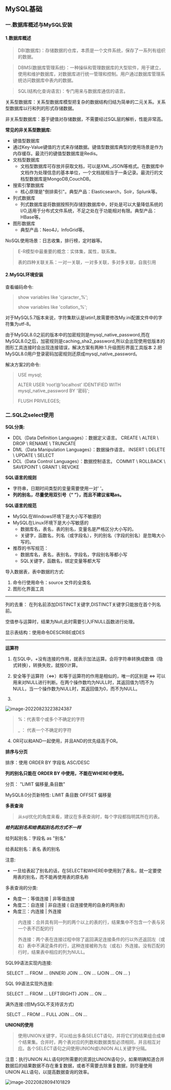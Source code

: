 ## MySQL基础

### 一.数据库概述与MySQL安装

#### 1.数据库概述

>  DB(数据库)：存储数据的仓库，本质是一个文件系统，保存了一系列有组织的数据。

> DBMS(数据库管理系统)：一种操纵和管理数据库的大型软件，用于建立，使用和维护数据库，对数据库进行统一管理和控制。用户通过数据库管理系统访问数据库中表内的数据。

> SQL(结构化查询语言)：专门用来与数据库通信的语言。

关系型数据库：关系型数据库模型把复杂的数据结构归结为简单的二元关系。关系型数据库以行和列的形式存储数据。

非关系型数据库：基于键值对存储数据，不需要经过SQL层的解析，性能非常高。

**常见的非关系型数据库:**

-  键值型数据库
  - 通过Key-Value键值的方式来存储数据。键值型数据库典型的使用场景是作为内存缓存。最流行的键值型数据库是Redis。
- 文档型数据库
  - 文档型数据库可存放并获取文档，可以是XML,JSON等格式。在数据库中文档作为处理信息的基本单位，一个文档就相当于一条记录。最流行的文档型数据库是MongoDB,CouchDB。
- 搜索引擎数据库
  - 核心原理是"倒排索引"。典型产品：Elasticsearch，Solr，Splunk等。
- 列式数据库
  - 列式数据库是将数据按照列存储到数据库中，好处是可以大量降低系统的I/O,适用于分布式文件系统，不足之处在于功能相对有限。典型产品：HBase等。
- 图形数据库
  - 典型产品：Neo4J，InfoGrid等。

NoSQL使用场景：日志收集，排行榜，定时器等。	



> E-R模型中最重要的概念：实体集，属性，联系集。
>
> 表的四种关联关系：一对一关联，一对多关联，多对多关联，自我引用

#### 2.MySQL环境安装

查看编码命令:

> show variables like 'cjaracter_%';
>
> show variables like 'collation_%';

对于MySQL5.7版本来说，字符集默认是latin1,故需要修改My.ini配置文件中的字符集为utf-8。



由于MySQL8.0之前的版本中的加密规则是mysql_native_password,而在MySQL8.0之后，加密规则是caching_sha2_password,所以会出现使用低版本的图形工具连接时会出现连接错误，解决方案有两种:1.升级图形界面工具版本 2.把MySQL8.0用户登录密码加密规则还原成mysql_native_password。

解决方案2的命令:

> USE mysql;
>
> ALTER USER ‘root’@'localhost' IDENTIFIED WITH mysql_native_password BY '密码';
>
> FLUSH PRIVILEGES;

### 二.SQL之select使用

**SQL分类:**

- DDL（Data Definition Languages）：数据定义语言。 CREATE  \  ALTER  \  DROP  \  RENAME  \  TRUNCATE 
- DML（Data Manipulation Languages）：数据操作语言。  INSERT  \ DELETE  \  UPDATE  \  SELECT
- DCL（Data Control Languages）：数据控制语言。 COMMIT  \  ROLLBACK  \  SAVEPOINT  \  GRANT  \  REVOKE

**SQL语言的规则**

- 字符串，日期时间类型的变量需要使用一对' '。
- **列的别名，尽量使用双引号（“ ”），而且不建议省略as。**

 **SQL语言的规范**

- MySQL在Windows环境下是大小写不敏感的
- MySQL在Linux环境下是大小写敏感的	
  - 数据库名，表名，表的别名，变量名是严格区分大小写的。
  - 关键字，函数名，列名（或字段名），列的别名（字段的别名）是忽略大小写的。
- 推荐的书写规范：
  - 数据库名，表名，表别名，字段名，字段别名等都小写  
  - SQL关键字，函数名，绑定变量等都大写

导入数据表，表中数据的方式:

1. 命令行使用命令：source 文件的全类名
2. 图形化界面工具

***



列的去重： 在列名前添加DISTINCT关键字,DISTINCT关键字只能放在首个列名前。

空值参与运算时，结果为Null,此时需要引入IFNULL函数进行处理。

显示表结构：使用命令DESCRIBE或DES

***



**运算符**

1. 在SQL中，+没有连接的作用，就表示加法运算。会将字符串转换成数值（隐式转换），转换失败，就按0计算。

2. 安全等于运算符（<=>）和等于运算符的作用是相似的，唯一的区别是 <=> 可以用来对NULL进行判断。在两个操作数均为NULL时，其返回值为1而不为NULL，当一个操作数为NULL时，其返回值为0，而不为NULL。
3. 

![image-20220823223824387](E:\TyporaNotes\MySQL\图片\image-20220823223824387.png)

> %：代表零个或多个不确定的字符
>
> _ ： 代表一个不确定的字符

4. OR可以和AND一起使用，并且AND的优先级高于OR。



**排序与分页** 

排序：使用 ORDER  BY  字段名   ASC/DESC  

**列的别名只能在 ORDER BY 中使用，不能在WHERE中使用。**

分页： "LIMIT  偏移量,条目数"

MySQL8.0分页新特性: LIMIT 条目数 OFFSET 偏移量 



**多表查询**

> 从sql优化的角度来看，建议在多表查询时，每个字段都指明其所在的表。

***给列起别名和给表起别名的方式不一样***

给列起别名：字段名 as "别名"

给表起别名：表名 表的别名

注意:

- 一旦给表起了别名的话，在SELECT和WHERE中使用到了表名，就一定要使用表的别名，而不能再使用表的原名称

多表查询的分类:

- 角度一：等值连接 | 非等值连接
- 角度二：自连接  |  非自连接         ( 自连接使用的自身的两张表)
- 角度三：内连接 | 外连接

> 内连接：合并具有同一列的两个以上的表的行，结果集中不包含一个表与另一个表不匹配的行
>
> 外连接：两个表在连接过程中除了返回满足连接条件的行以外还返回左（或右）表中不满足条件的行，这种连接被称为左（或右）外连接。没有匹配的行时，结果表中相应的列为NULL。

SQL99语法实现内连接:

​	SELECT ...  FROM ... (INNER)   JOIN  ...  ON ... (JOIN  ...  ON ...  )

SQL 99语法实现外连接:

​	SELECT ... FROM  ... LEFT(RIGHT) JOIN ... ON ...

满外连接:(但MySQL不支持该方式)

​	SELCT ... FROM ... FULL JOIN ... ON ...



**UNION的使用**

> 使用UNION关键字，可以给出多条SELECT语句，并将它们的结果组合成单个结果集。合并时，两个表对应的列数和数据类型必须相同，并且相互对应。各个SELECT语句之间使用UNION或UNION ALL关键字分隔。

注意：执行UNION ALL语句时所需要的资源比UNION语句少。如果明确知道合并数据后的结果数据不存在重复数据，或者不需要去除重复数据，则尽量使用UNION ALL语句，以提高数据查询的效率。

![image-20220828094101829](E:\TyporaNotes\MySQL\图片\image-20220828094101829.png)

















 









